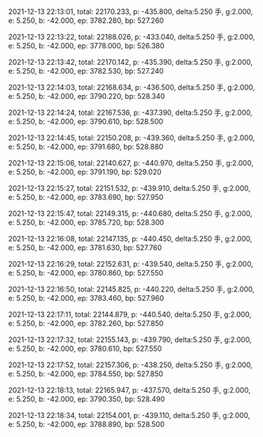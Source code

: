 2021-12-13 22:13:01, total: 22170.233, p: -435.800, delta:5.250 手, g:2.000, e: 5.250, b: -42.000, ep: 3782.280, bp: 527.260

2021-12-13 22:13:22, total: 22188.026, p: -433.040, delta:5.250 手, g:2.000, e: 5.250, b: -42.000, ep: 3778.000, bp: 526.380

2021-12-13 22:13:42, total: 22170.142, p: -435.390, delta:5.250 手, g:2.000, e: 5.250, b: -42.000, ep: 3782.530, bp: 527.240

2021-12-13 22:14:03, total: 22168.634, p: -436.500, delta:5.250 手, g:2.000, e: 5.250, b: -42.000, ep: 3790.220, bp: 528.340

2021-12-13 22:14:24, total: 22167.536, p: -437.390, delta:5.250 手, g:2.000, e: 5.250, b: -42.000, ep: 3790.610, bp: 528.500

2021-12-13 22:14:45, total: 22150.208, p: -439.360, delta:5.250 手, g:2.000, e: 5.250, b: -42.000, ep: 3791.680, bp: 528.880

2021-12-13 22:15:06, total: 22140.627, p: -440.970, delta:5.250 手, g:2.000, e: 5.250, b: -42.000, ep: 3791.190, bp: 529.020

2021-12-13 22:15:27, total: 22151.532, p: -439.910, delta:5.250 手, g:2.000, e: 5.250, b: -42.000, ep: 3783.690, bp: 527.950

2021-12-13 22:15:47, total: 22149.315, p: -440.680, delta:5.250 手, g:2.000, e: 5.250, b: -42.000, ep: 3785.720, bp: 528.300

2021-12-13 22:16:08, total: 22147.135, p: -440.450, delta:5.250 手, g:2.000, e: 5.250, b: -42.000, ep: 3781.630, bp: 527.760

2021-12-13 22:16:29, total: 22152.631, p: -439.540, delta:5.250 手, g:2.000, e: 5.250, b: -42.000, ep: 3780.860, bp: 527.550

2021-12-13 22:16:50, total: 22145.825, p: -440.220, delta:5.250 手, g:2.000, e: 5.250, b: -42.000, ep: 3783.460, bp: 527.960

2021-12-13 22:17:11, total: 22144.879, p: -440.540, delta:5.250 手, g:2.000, e: 5.250, b: -42.000, ep: 3782.260, bp: 527.850

2021-12-13 22:17:32, total: 22155.143, p: -439.790, delta:5.250 手, g:2.000, e: 5.250, b: -42.000, ep: 3780.610, bp: 527.550

2021-12-13 22:17:52, total: 22157.306, p: -438.250, delta:5.250 手, g:2.000, e: 5.250, b: -42.000, ep: 3784.550, bp: 527.850

2021-12-13 22:18:13, total: 22165.947, p: -437.570, delta:5.250 手, g:2.000, e: 5.250, b: -42.000, ep: 3790.350, bp: 528.490

2021-12-13 22:18:34, total: 22154.001, p: -439.110, delta:5.250 手, g:2.000, e: 5.250, b: -42.000, ep: 3788.890, bp: 528.500